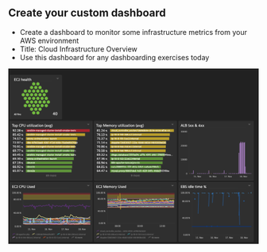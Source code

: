 ## Create your custom dashboard

- Create a dashboard to monitor some infrastructure metrics from your AWS environment
- Title: Cloud Infrastructure Overview 
- Use this dashboard for any dashboarding exercises today



![02_03_customdashboard](../../../assets/images/02_03_customdashboard.png)
